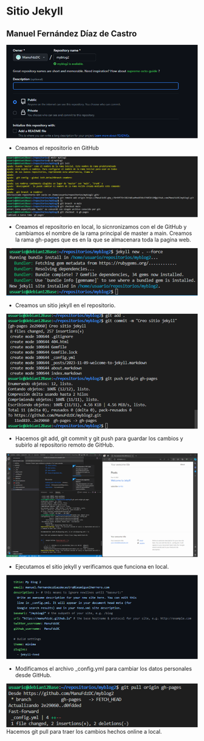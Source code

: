 # Sitio Jekyll
## Manuel Fernández Díaz de Castro
![](img/img1.png)
- Creamos el repositorio en GitHub
  
![](img/img2.png)
- Creamos el repositorio en local, lo sicnronizamos con el de GitHub y cambiamos el nombre de la rama principal de master a main. Creamos la rama gh-pages que es en la que se almacenara toda la pagina web.
  
![](img/img4.png)
- Creamos un sitio jekyll en el repositorio.
  
![](img/img5.png)
- Hacemos git add, git commit y git push para guardar los cambios y subirlo al repositorio remoto de GitHub.
  
![](img/img6.png)
- Ejecutamos el sitio jekyll y verificamos que funciona en local.
  
![](img/img9.png)
- Modificamos el archivo _config.yml para cambiar los datos personales desde GitHub.

![](img/img7.png)
Hacemos git pull para traer los cambios hechos online a local.
